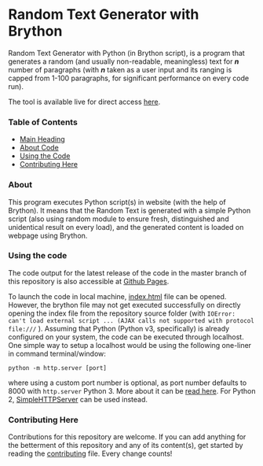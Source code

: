 # Random Text Generator with Brython

Random Text Generator with Python (in Brython script), is a program that generates a random (and usually non-readable, meaningless) text for ***n*** number of paragraphs (with ***n*** taken as a user input and its ranging is capped from 1-100 paragraphs, for significant performance on every code run). 

The tool is available live for direct access [here](https://git-harshit.github.io/Random_Text_Generator-Brython/).

### Table of Contents

- [Main Heading](#random-text-generator-with-brython)
- [About Code](#about)
- [Using the Code](#using-the-code)
- [Contributing Here](#contributing-here)

### About

This program executes Python script(s) in website (with the help of Brython). It means that the Random Text is generated with a simple Python script (also using random module to ensure fresh, distinguished and unidentical result on every load), and the generated content is loaded on webpage using Brython.

### Using the code

The code output for the latest release of the code in the master branch of this repository is also accessible at [Github Pages](https://git-harshit.github.io/Random_Text_Generator-Brython/).

To launch the code in local machine, [index.html](./index.html) file can be opened. 
However, the brython file may not get executed successfully on directly opening the index file from the repository source folder (with `IOError: can't load external script ... (AJAX calls not supported with protocol file:///` ).
Assuming that Python (Python v3, specifically) is already configured on your system, the code can be executed through localhost. One simple way to setup a localhost would be using the following one-liner in command terminal/window:

```python -m http.server [port]```

where using a custom port number is optional, as port number defaults to 8000 with `http.server` Python 3. More about it can be [read here](https://docs.python.org/3/library/http.server.html).
For Python 2, [SimpleHTTPServer](https://docs.python.org/2/library/simplehttpserver.html) can be used instead.

### Contributing Here

Contributions for this repository are welcome. If you can add anything for the betterment of this repository and any of its content(s), get started by reading the [contributing](./Contributing.md) file. Every change counts!
